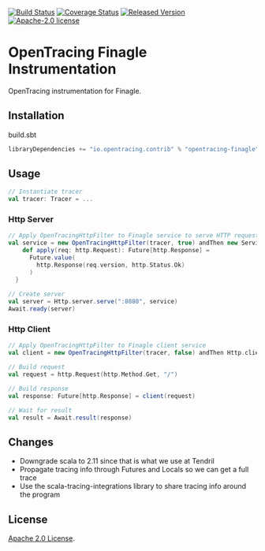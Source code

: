 [![Build Status][ci-img]][ci] [![Coverage Status][cov-img]][cov] [![Released Version][maven-img]][maven] [![Apache-2.0 license](https://img.shields.io/badge/license-Apache%202.0-blue.svg)](https://opensource.org/licenses/Apache-2.0)

# OpenTracing Finagle Instrumentation
OpenTracing instrumentation for Finagle.

## Installation

build.sbt
```sbt
libraryDependencies += "io.opentracing.contrib" % "opentracing-finagle" % "0.0.2"
```

## Usage
 
```scala
// Instantiate tracer
val tracer: Tracer = ...
```

### Http Server
```scala
// Apply OpenTracingHttpFilter to Finagle service to serve HTTP requests
val service = new OpenTracingHttpFilter(tracer, true) andThen new Service[http.Request, http.Response] {
    def apply(req: http.Request): Future[http.Response] =
      Future.value(
        http.Response(req.version, http.Status.Ok)
      )
  }
  
// Create server   
val server = Http.server.serve(":8080", service)
Await.ready(server)
```

### Http Client
```scala
// Apply OpenTracingHttpFilter to Finagle client service 
val client = new OpenTracingHttpFilter(tracer, false) andThen Http.client.newService(":8080")

// Build request
val request = http.Request(http.Method.Get, "/")

// Build response
val response: Future[http.Response] = client(request)

// Wait for result
val result = Await.result(response)
```

## Changes
* Downgrade scala to 2.11 since that is what we use at Tendril
* Propagate tracing info through Futures and Locals so we can get a full trace
* Use the scala-tracing-integrations library to share tracing info around the program

## License

[Apache 2.0 License](./LICENSE).

[ci-img]: https://travis-ci.org/opentracing-contrib/scala-finagle.svg?branch=master
[ci]: https://travis-ci.org/opentracing-contrib/scala-finagle
[cov-img]: https://coveralls.io/repos/github/opentracing-contrib/scala-finagle/badge.svg?branch=master
[cov]: https://coveralls.io/github/opentracing-contrib/scala-finagle?branch=master
[maven-img]: https://img.shields.io/maven-central/v/io.opentracing.contrib/opentracing-finagle.svg
[maven]: http://search.maven.org/#search%7Cga%7C1%7Copentracing-finagle
